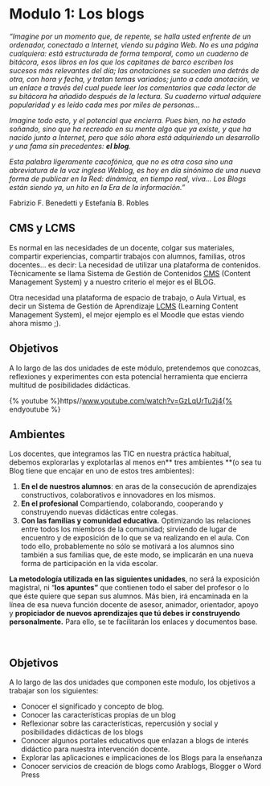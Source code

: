 
# Modulo 1: Los blogs

_“Imagine por un momento que, de repente, se halla usted enfrente de un ordenador, conectado a Internet, viendo su página Web. No es una página cualquiera: está estructurada de forma temporal, como un cuaderno de bitácora, esos libros en los que los capitanes de barco escriben los sucesos más relevantes del día; las anotaciones se suceden una detrás de otra, con hora y fecha, y tratan temas variados; junto a cada anotación, ve un enlace a través del cual puede leer los comentarios que cada lector de su bitácora ha añadido después de la lectura. Su cuaderno virtual adquiere popularidad y es leído cada mes por miles de personas…_

_Imagine todo esto, y el potencial que encierra. Pues bien, no ha estado soñando, sino que ha recreado en su mente algo que ya existe, y que ha nacido junto a Internet, pero que sólo ahora está adquiriendo un desarrollo y una fama sin precedentes: **el blog**._

_Esta palabra ligeramente cacofónica, que no es otra cosa sino una abreviatura de la voz inglesa Weblog, es hoy en día sinónimo de una nueva forma de publicar en la Red: dinámica, en tiempo real, viva… Los Blogs están siendo ya, un hito en la Era de la información.”_

Fabrizio F. Benedetti y Estefanía B. Robles

## CMS y LCMS

Es normal en las necesidades de un docente, colgar sus materiales, compartir experiencias, compartir trabajos con alumnos, familias, otros docentes... es decir: La necesidad de utilizar una plataforma de contenidos. Técnicamente se llama Sistema de Gestión de Contenidos [CMS](https://es.wikipedia.org/wiki/Sistema_de_gesti%C3%B3n_de_contenidos) (Content Management System) y a nuestro criterio el mejor es el BLOG.

Otra necesidad una plataforma de espacio de trabajo, o Aula Virtual, es decir un Sistema de Gestión de Aprendizaje [LCMS](https://es.wikipedia.org/wiki/Sistema_de_gesti%C3%B3n_de_aprendizaje) (Learning Content Management System), el mejor ejemplo es el Moodle que estas viendo ahora mismo ;).

## Objetivos

A lo largo de las dos unidades de este módulo, pretendemos que conozcas, reflexiones y experimentes con esta potencial herramienta que encierra multitud de posibilidades didácticas.

{% youtube %}https//www.youtube.com/watch?v=GzLqUrTu2j4{% endyoutube %}

## Ambientes 

Los docentes, que integramos las TIC en nuestra práctica habitual, debemos explorarlas y explotarlas al menos en** tres ambientes **(o sea tu Blog tiene que encajar en uno de estos tres ambientes):

1. **En el de nuestros alumnos**: en aras de la consecución de aprendizajes constructivos, colaborativos e innovadores en los mismos.
1. **En el profesional** Compartiendo, colaborando, cooperando y construyendo nuevas didácticas entre colegas.
1. **Con las familias y comunidad educativa.** Optimizando las relaciones entre todos los miembros de la comunidad; sirviendo de lugar de encuentro y de exposición de lo que se va realizando en el aula. Con todo ello, probablemente no sólo se motivará a los alumnos sino también a sus familias que, de este modo, se implicarán en una nueva forma de participación en la vida escolar.

**La metodología utilizada en las siguientes unidades**, no será la exposición magistral, ni “**los apuntes”** que contienen todo el saber del profesor o lo que éste quiere que sepan sus alumnos. Más bien, irá encaminada en la línea de esa nueva función docente de asesor, animador, orientador, apoyo y **propiciador de nuevos aprendizajes que tú debes ir construyendo personalmente.** Para ello, se te facilitarán los enlaces y documentos base.

 

## Objetivos

A lo largo de las dos unidades que componen este modulo, los objetivos a trabajar son los siguientes:

- Conocer el significado y concepto de blog.
- Conocer las características propias de un blog
- Reflexionar sobre las características, repercusión y social y posibilidades didácticas de los blogs
- Conocer algunos portales educativos que enlazan a blogs de interés didáctico para nuestra intervención docente.
- Explorar las aplicaciones e implicaciones de los Blogs para la enseñanza
- Conocer servicios de creación de blogs como Arablogs, Blogger o Word Press

